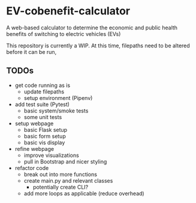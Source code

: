 # EV-cobenefit-calculator
A web-based calculator to determine the economic and public health benefits of switching to electric vehicles (EVs)

This repository is currently a WIP. At this time, filepaths need to be altered before it can be run,

## TODOs
- get code running as is
    - update filepaths
    - setup environment (Pipenv)
- add test suite (Pytest)
    - basic system/smoke tests
    - some unit tests
- setup webpage
    - basic Flask setup
    - basic form setup
    - basic vis display
- refine webpage
    - improve visualizations
    - pull in Bootstrap and nicer styling
- refactor code 
    - break out into more functions
    - create main.py and relevant classes
        - potentially create CLI?
    - add more loops as applicable (reduce overhead)

    